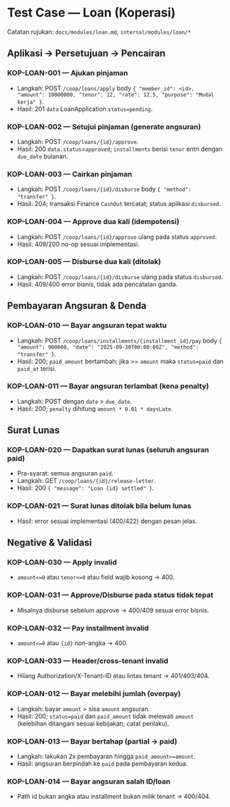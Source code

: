 # Test Case — Loan (Koperasi)

Catatan rujukan: `docs/modules/loan.md`, `internal/modules/loan/*`

## Aplikasi → Persetujuan → Pencairan

### KOP-LOAN-001 — Ajukan pinjaman
- Langkah: POST `/coop/loans/apply` body `{ "member_id": <id>, "amount": 10000000, "tenor": 12, "rate": 12.5, "purpose": "Modal kerja" }`.
- Hasil: 201 `data` LoanApplication `status=pending`.

### KOP-LOAN-002 — Setujui pinjaman (generate angsuran)
- Langkah: POST `/coop/loans/{id}/approve`.
- Hasil: 200 `data.status`=`approved`; `installments` berisi `tenor` entri dengan `due_date` bulanan.

### KOP-LOAN-003 — Cairkan pinjaman
- Langkah: POST `/coop/loans/{id}/disburse` body `{ "method": "transfer" }`.
- Hasil: 204; transaksi Finance `CashOut` tercatat; status aplikasi `disbursed`.

### KOP-LOAN-004 — Approve dua kali (idempotensi)
- Langkah: POST `/coop/loans/{id}/approve` ulang pada status `approved`.
- Hasil: 409/200 no-op sesuai implementasi.

### KOP-LOAN-005 — Disburse dua kali (ditolak)
- Langkah: POST `/coop/loans/{id}/disburse` ulang pada status `disbursed`.
- Hasil: 409/400 error bisnis, tidak ada pencatatan ganda.

## Pembayaran Angsuran & Denda

### KOP-LOAN-010 — Bayar angsuran tepat waktu
- Langkah: POST `/coop/loans/installments/{installment_id}/pay` body `{ "amount": 900000, "date": "2025-09-30T00:00:00Z", "method": "transfer" }`.
- Hasil: 200; `paid_amount` bertambah; jika >= `amount` maka `status=paid` dan `paid_at` terisi.

### KOP-LOAN-011 — Bayar angsuran terlambat (kena penalty)
- Langkah: POST dengan `date` > `due_date`.
- Hasil: 200; `penalty` dihitung `amount * 0.01 * daysLate`.

## Surat Lunas

### KOP-LOAN-020 — Dapatkan surat lunas (seluruh angsuran paid)
- Pra-syarat: semua angsuran `paid`.
- Langkah: GET `/coop/loans/{id}/release-letter`.
- Hasil: 200 `{ "message": "Loan {id} settled" }`.

### KOP-LOAN-021 — Surat lunas ditolak bila belum lunas
- Hasil: error sesuai implementasi (400/422) dengan pesan jelas.

## Negative & Validasi

### KOP-LOAN-030 — Apply invalid
- `amount<=0` atau `tenor<=0` atau field wajib kosong → 400.

### KOP-LOAN-031 — Approve/Disburse pada status tidak tepat
- Misalnya disburse sebelum approve → 400/409 sesuai error bisnis.

### KOP-LOAN-032 — Pay installment invalid
- `amount<=0` atau `{id}` non-angka → 400.

### KOP-LOAN-033 — Header/cross-tenant invalid
- Hilang Authorization/X-Tenant-ID atau lintas tenant → 401/403/404.
### KOP-LOAN-012 — Bayar melebihi jumlah (overpay)
- Langkah: bayar `amount` > sisa `amount` angsuran.
- Hasil: 200; `status=paid` dan `paid_amount` tidak melewati `amount` (kelebihan ditangani sesuai kebijakan; catat perilaku).

### KOP-LOAN-013 — Bayar bertahap (partial → paid)
- Langkah: lakukan 2x pembayaran hingga `paid_amount>=amount`.
- Hasil: angsuran berpindah ke `paid` pada pembayaran kedua.

### KOP-LOAN-014 — Bayar angsuran salah ID/loan
- Path id bukan angka atau installment bukan milik tenant → 400/404.
